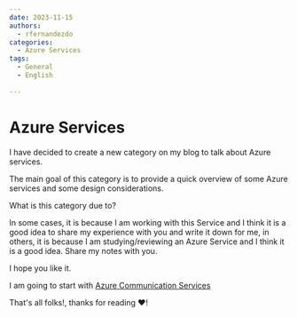 ```yaml
---
date: 2023-11-15
authors:
  - rfernandezdo
categories:
  - Azure Services
tags:  
  - General
  - English
  
---
```


# Azure  Services

I have decided to create a new category on my blog to talk about Azure services.

The main goal of this category is to provide a quick overview of some Azure services and some design considerations.

What is this category due to?

In some cases, it is because I am working with this Service and I think it is a good idea to share my experience with you and write it down for me, in others, it is because I am studying/reviewing an Azure Service and I think it is a good idea. Share my notes with you.

I hope you like it.


I am going to start with [Azure Communication Services]

[Azure Communication Services]: 20231118_Azure_Communication_Service.md

That's all folks!, thanks for reading :heart:!

